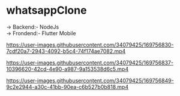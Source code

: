 # whatsappClone

-> Backend:- NodeJs<br>
-> Frondend:- Flutter Mobile



https://user-images.githubusercontent.com/34079425/169756830-7cdf20a7-2943-4092-b5c4-74f174ae7082.mp4



https://user-images.githubusercontent.com/34079425/169756837-10396620-42cd-4e90-a987-9a153538d6c5.mp4



https://user-images.githubusercontent.com/34079425/169756849-9c2e2944-a30c-41bb-90ea-c6b527b0b818.mp4

